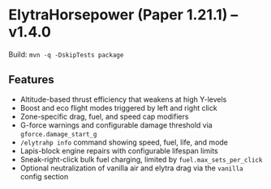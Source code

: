 # ElytraHorsepower (Paper 1.21.1) – v1.4.0

Build: `mvn -q -DskipTests package`

## Features
- Altitude-based thrust efficiency that weakens at high Y-levels
- Boost and eco flight modes triggered by left and right click
- Zone-specific drag, fuel, and speed cap modifiers
- G-force warnings and configurable damage threshold via `gforce.damage_start_g`
- `/elytrahp info` command showing speed, fuel, life, and mode
- Lapis-block engine repairs with configurable lifespan limits
- Sneak-right-click bulk fuel charging, limited by `fuel.max_sets_per_click`
- Optional neutralization of vanilla air and elytra drag via the `vanilla` config section

